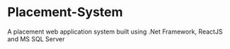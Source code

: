 # Placement-System
A placement  web application system built using .Net Framework, ReactJS and MS SQL Server
